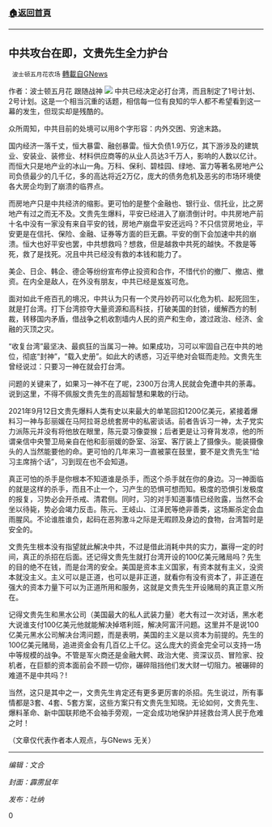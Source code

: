 ###  [:house:返回首頁](https://github.com/ourhimalayas/txt)
---


## 中共攻台在即，文贵先生全力护台
` 波士顿五月花农场` [轉載自GNews](https://gnews.org/zh-hans/1542893/)

作者：波士顿五月花   跟随战神
![](https://assets.gnews.org/wp-content/uploads/2021/09/01.20210919.jpg)
中共已经决定必打台湾，而且制定了1号计划、2号计划。这是一个相当沉重的话题，相信每一位有良知的华人都不希望看到这一幕的发生，但现实却是残酷的。

众所周知，中共目前的处境可以用8个字形容：内外交困、穷途末路。

国内经济一落千丈，恒大暴雷、融创暴雷。恒大负债1.9万亿，其下游涉及的建筑业、安装业、装修业、材料供应商等的从业人员达3千万人，影响的人数以亿计。而恒大只是地产业的冰山一角。万科、保利、碧桂园、绿地、富力等著名房地产公司负债最少的几千亿，多的高达将近2万亿，庞大的债务危机及恶劣的市场环境使各大房企均到了崩溃的临界点。

而房地产只是中共经济的缩影。更可怕的是整个金融也、银行业、信托业，比之房地产有过之而无不及。文贵先生爆料，平安已经进入了崩溃倒计时。中共房地产前十名中没有一家没有来自平安的钱，房地产崩盘平安还远吗？不只信贷房地业，平安更是在信托、保险、金融、证券等方面的巨无霸。平安的倒下会加速中共的崩溃。恒大也好平安也罢，中共想救吗？想救，但是越救中共死的越快。不救是等死，救了是找死。况且中共已经没有救的本钱和能力了。

美企、日企、韩企、德企等纷纷宣布停止投资和合作，不惜代价的撤厂、撤店、撤资。在内全是敌人，在外没有朋友，中共已经是岌岌可危。

面对如此千疮百孔的境况，中共认为只有一个灵丹妙药可以化危为机、起死回生，就是打台湾。打下台湾掠夺大量资源和高科技，打破美国的封锁，缓解西方的制裁，转移国内矛盾，借战争之机收割墙内人民的资产和生命，渡过政治、经济、金融的灭顶之灾。

“收复台湾”最坚决、最疯狂的当属习一神。如果成功，习可以牢固自己在中共的地位，彻底“封神”，“载入史册”。如此大的诱惑，习近平绝对会铤而走险。文贵先生曾经说过：只要习一神在就会打台湾。

问题的关键来了，如果习一神不在了呢，2300万台湾人民就会免遭中共的荼毒。说到这里，不得不佩服文贵先生的高超智慧和果敢的行动。

2021年9月12日文贵先爆料人类有史以来最大的单笔回扣1200亿美元，紧接着爆料习一神与彭丽媛在马阿拉哥总统套房中的私密谈话。前者告诉习一神，太子党实力派陈元并没有将他放在眼里，陈元耍习像耍猴；后者更是让习脊背发凉，他的所谓亲信中央警卫局亲自在他和彭丽媛的卧室、浴室、客厅装上了摄像头。能装摄像头的人当然能要他的命。更可怕的几年来习一直被蒙在鼓里，要不是文贵先生“给习主席捎个话”，习到现在也不会知道。

真正可怕的杀手是你根本不知道谁是杀手，而这个杀手就在你的身边。习一神面临的就是这样的杀手，而且不止一个，习产生的恐惧可想而知。极度的恐惧引发极度的报复，习势必会开杀戒、清君侧。同时，习的对手知道事情已经败露，当然不会坐以待毙，势必会竭力反击。陈元、王岐山、江泽民等绝非善类，这场厮杀定会血雨腥风。不论谁胜谁负，起码在恶狗激斗之际是无暇顾及身边的食物，台湾暂时是安全的。

文贵先生根本没有指望就此解决中共，不过是借此消耗中共的实力，赢得一定的时间，真正的杀招在后面。还记得文贵先生就打台湾开设的100亿美元赌局吗？先生的目的绝不在钱，而是台湾的安全。美国是资本主义国家，有资本就有主义，没资本就没主义。主义可以是正道，也可以是非正道，就看你有没有资本了，非正道在强大的资本力量下可以为正道所用和服务，这就是文贵先生开设赌局的真正意义所在。

记得文贵先生和黑水公司（美国最大的私人武装力量）老大有过一次对话，黑水老大说谁支付100亿美元他就能解决掉塔利班，解决阿富汗问题。这里并不是说100亿美元黑水公司解决台湾问题，而是表明，美国的主义是以资本为前提的。先生的100亿美元赌局，追进资金会有几百亿上千亿。这么庞大的资金完全可以支持一场中等规模的战争。不管是军火商还是金融大鳄、政治大佬、资深议员、冒险家、投机者，在巨额的资本面前会不顾一切你，碾碎阻挡他们发大财一切阻力。被碾碎的难道不是中共吗？!

当然，这只是其中之一，文贵先生肯定还有更多更厉害的杀招。先生说过，所有事情都是3套、4套、5套方案，这些方案只有文贵先生知晓。无论如何，文贵先生、爆料革命、新中国联邦绝不会袖手旁观，一定会成功地保护并拯救台湾人民于危难之时！

（文章仅代表作者本人观点，与GNews 无关）

* * *

*编辑：文合*

*封面：霹雳鼠年*

*发布：吐纳*

0
